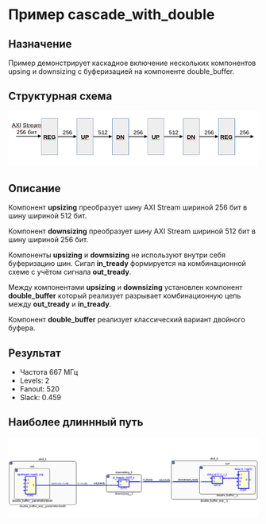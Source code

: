 # Пример cascade_with_double

## Назначение

Пример демонстрирует каскадное включение нескольких компонентов upsing и downsizing с буферизацией на компоненте double_buffer.

## Структурная схема

![struct](./doc/struct_cascade.png)

## Описание

Компонент __upsizing__ преобразует шину AXI Stream шириной 256 бит в шину шириной 512 бит.

Компонент __downsizing__ преобразует шину AXI Stream шириной 512 бит в шину шириной 256 бит.

Компоненты __upsizing__ и __downsizing__ не используют внутри себя буферизацию шин. Сигал __in_tready__ формируется на комбинационной схеме с учётом сигнала __out_tready__.

Между компонентами __upsizing__ и __downsizing__ установлен компонент __double_buffer__ который реализует разрывает комбинационную цепь между __out_tready__ и __in_tready__.

Компонент __double_buffer__ реализует классический вариант двойного буфера.

## Результат

* Частота 667 МГц
* Levels: 2
* Fanout: 520
* Slack: 0.459


## Наиболее длиннный путь

![result](./doc/result_double.png)


